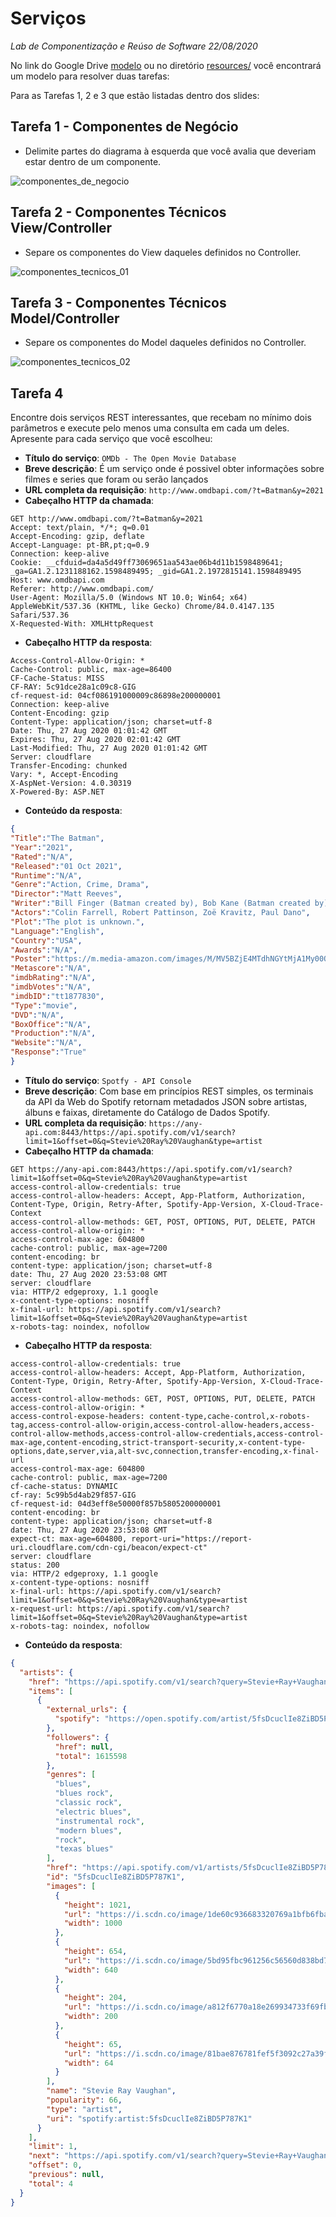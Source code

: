 # Serviços
*Lab de Componentização e Reúso de Software 22/08/2020*

No link do Google Drive [modelo](https://docs.google.com/presentation/d/1ujoME3qoriVm7hHiC8uK2qWQ3mmHA81Qxe8n80vZYms/edit?usp=sharing) ou no diretório [resources/](resources/) você encontrará um modelo para resolver duas tarefas:

Para as Tarefas 1, 2 e 3 que estão listadas dentro dos slides:

## Tarefa 1 - Componentes de Negócio

* Delimite partes do diagrama à esquerda que você avalia que deveriam estar dentro de um componente.

![componentes_de_negocio](images/componentes_de_negocio.png)

## Tarefa 2 - Componentes Técnicos View/Controller

* Separe os componentes do View daqueles definidos no Controller.

![componentes_tecnicos_01](images/componentes_tecnicos_01.png)

## Tarefa 3 - Componentes Técnicos Model/Controller

* Separe os componentes do Model daqueles definidos no Controller.

![componentes_tecnicos_02](images/componentes_tecnicos_02.png)

## Tarefa 4

Encontre dois serviços REST interessantes, que recebam no mínimo dois parâmetros e execute pelo menos uma consulta em cada um deles. Apresente para cada serviço que você escolheu:

* **Título do serviço**: `OMDb - The Open Movie Database`
* **Breve descrição**:
  É um serviço onde é possivel obter informações sobre filmes e series que foram ou serão lançados
* **URL completa da requisição**: `http://www.omdbapi.com/?t=Batman&y=2021`
* **Cabeçalho HTTP da chamada**:
~~~http
GET http://www.omdbapi.com/?t=Batman&y=2021
Accept: text/plain, */*; q=0.01
Accept-Encoding: gzip, deflate
Accept-Language: pt-BR,pt;q=0.9
Connection: keep-alive
Cookie: __cfduid=da4a5d49ff73069651aa543ae06b4d11b1598489641; _ga=GA1.2.1231188162.1598489495; _gid=GA1.2.1972815141.1598489495
Host: www.omdbapi.com
Referer: http://www.omdbapi.com/
User-Agent: Mozilla/5.0 (Windows NT 10.0; Win64; x64) AppleWebKit/537.36 (KHTML, like Gecko) Chrome/84.0.4147.135 Safari/537.36
X-Requested-With: XMLHttpRequest
~~~
* **Cabeçalho HTTP da resposta**:
~~~http
Access-Control-Allow-Origin: *
Cache-Control: public, max-age=86400
CF-Cache-Status: MISS
CF-RAY: 5c91dce28a1c09c8-GIG
cf-request-id: 04cf086191000009c86898e200000001
Connection: keep-alive
Content-Encoding: gzip
Content-Type: application/json; charset=utf-8
Date: Thu, 27 Aug 2020 01:01:42 GMT
Expires: Thu, 27 Aug 2020 02:01:42 GMT
Last-Modified: Thu, 27 Aug 2020 01:01:42 GMT
Server: cloudflare
Transfer-Encoding: chunked
Vary: *, Accept-Encoding
X-AspNet-Version: 4.0.30319
X-Powered-By: ASP.NET
~~~
* **Conteúdo da resposta**:
~~~json
{
"Title":"The Batman",
"Year":"2021",
"Rated":"N/A",
"Released":"01 Oct 2021",
"Runtime":"N/A",
"Genre":"Action, Crime, Drama",
"Director":"Matt Reeves",
"Writer":"Bill Finger (Batman created by), Bob Kane (Batman created by), Matt Reeves (screenplay), Mattson Tomlin (screenplay)",
"Actors":"Colin Farrell, Robert Pattinson, Zoë Kravitz, Paul Dano",
"Plot":"The plot is unknown.",
"Language":"English",
"Country":"USA",
"Awards":"N/A",
"Poster":"https://m.media-amazon.com/images/M/MV5BZjE4MTdhNGYtMjA1My00ODU1LTg0NzQtZDdiMmY0Y2E4NzY1XkEyXkFqcGdeQXVyMTkxNjUyNQ@@._V1_SX300.jpg","Ratings":[],
"Metascore":"N/A",
"imdbRating":"N/A",
"imdbVotes":"N/A",
"imdbID":"tt1877830",
"Type":"movie",
"DVD":"N/A",
"BoxOffice":"N/A",
"Production":"N/A",
"Website":"N/A",
"Response":"True"
}
~~~

* **Título do serviço**: `Spotfy - API Console`
* **Breve descrição**:
Com base em princípios REST simples, os terminais da API da Web do Spotify retornam metadados JSON sobre artistas, álbuns e faixas, diretamente do Catálogo de Dados Spotify.
* **URL completa da requisição**: `https://any-api.com:8443/https://api.spotify.com/v1/search?limit=1&offset=0&q=Stevie%20Ray%20Vaughan&type=artist`
* **Cabeçalho HTTP da chamada**:
~~~http
GET https://any-api.com:8443/https://api.spotify.com/v1/search?limit=1&offset=0&q=Stevie%20Ray%20Vaughan&type=artist
access-control-allow-credentials: true
access-control-allow-headers: Accept, App-Platform, Authorization, Content-Type, Origin, Retry-After, Spotify-App-Version, X-Cloud-Trace-Context
access-control-allow-methods: GET, POST, OPTIONS, PUT, DELETE, PATCH
access-control-allow-origin: *
access-control-max-age: 604800
cache-control: public, max-age=7200
content-encoding: br
content-type: application/json; charset=utf-8
date: Thu, 27 Aug 2020 23:53:08 GMT
server: cloudflare
via: HTTP/2 edgeproxy, 1.1 google
x-content-type-options: nosniff
x-final-url: https://api.spotify.com/v1/search?limit=1&offset=0&q=Stevie%20Ray%20Vaughan&type=artist
x-robots-tag: noindex, nofollow
~~~
* **Cabeçalho HTTP da resposta**:
~~~http
access-control-allow-credentials: true
access-control-allow-headers: Accept, App-Platform, Authorization, Content-Type, Origin, Retry-After, Spotify-App-Version, X-Cloud-Trace-Context
access-control-allow-methods: GET, POST, OPTIONS, PUT, DELETE, PATCH
access-control-allow-origin: *
access-control-expose-headers: content-type,cache-control,x-robots-tag,access-control-allow-origin,access-control-allow-headers,access-control-allow-methods,access-control-allow-credentials,access-control-max-age,content-encoding,strict-transport-security,x-content-type-options,date,server,via,alt-svc,connection,transfer-encoding,x-final-url
access-control-max-age: 604800
cache-control: public, max-age=7200
cf-cache-status: DYNAMIC
cf-ray: 5c99b5d4ab29f857-GIG
cf-request-id: 04d3eff8e50000f857b5805200000001
content-encoding: br
content-type: application/json; charset=utf-8
date: Thu, 27 Aug 2020 23:53:08 GMT
expect-ct: max-age=604800, report-uri="https://report-uri.cloudflare.com/cdn-cgi/beacon/expect-ct"
server: cloudflare
status: 200
via: HTTP/2 edgeproxy, 1.1 google
x-content-type-options: nosniff
x-final-url: https://api.spotify.com/v1/search?limit=1&offset=0&q=Stevie%20Ray%20Vaughan&type=artist
x-request-url: https://api.spotify.com/v1/search?limit=1&offset=0&q=Stevie%20Ray%20Vaughan&type=artist
x-robots-tag: noindex, nofollow
~~~
* **Conteúdo da resposta**:
~~~json
{
  "artists": {
    "href": "https://api.spotify.com/v1/search?query=Stevie+Ray+Vaughan&type=artist&offset=0&limit=1",
    "items": [
      {
        "external_urls": {
          "spotify": "https://open.spotify.com/artist/5fsDcuclIe8ZiBD5P787K1"
        },
        "followers": {
          "href": null,
          "total": 1615598
        },
        "genres": [
          "blues",
          "blues rock",
          "classic rock",
          "electric blues",
          "instrumental rock",
          "modern blues",
          "rock",
          "texas blues"
        ],
        "href": "https://api.spotify.com/v1/artists/5fsDcuclIe8ZiBD5P787K1",
        "id": "5fsDcuclIe8ZiBD5P787K1",
        "images": [
          {
            "height": 1021,
            "url": "https://i.scdn.co/image/1de60c936683320769a1bfb6fba7f75902859085",
            "width": 1000
          },
          {
            "height": 654,
            "url": "https://i.scdn.co/image/5bd95fbc961256c56560d838bd74d05be50701d4",
            "width": 640
          },
          {
            "height": 204,
            "url": "https://i.scdn.co/image/a812f6770a18e269934733f69fba0daf93f3ae04",
            "width": 200
          },
          {
            "height": 65,
            "url": "https://i.scdn.co/image/81bae876781fef5f3092c27a39f3b188f64bb98c",
            "width": 64
          }
        ],
        "name": "Stevie Ray Vaughan",
        "popularity": 66,
        "type": "artist",
        "uri": "spotify:artist:5fsDcuclIe8ZiBD5P787K1"
      }
    ],
    "limit": 1,
    "next": "https://api.spotify.com/v1/search?query=Stevie+Ray+Vaughan&type=artist&offset=1&limit=1",
    "offset": 0,
    "previous": null,
    "total": 4
  }
}
~~~
